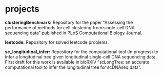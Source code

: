 # projects

<b>clusteringBenchmark:</b> Repository for the paper "Assessing the performance of methods for cell clustering from single-cell DNA sequencing data" published in PLoS Computational Biology Journal. 

<b>leetcode:</b> Repository for solved leetcode problems.

<b>sc_longitudinal_infer:</b> Repository for the computational tool (In progress) to infer a longitudinal tree given longitudinal single-cell DNA sequencing data. First draft for this work is available in bioRXiV "scLongTree: an accurate computational tool to infer the longitudinal tree for scDNAseq data".


